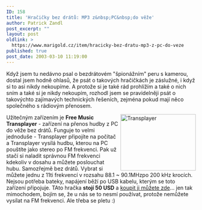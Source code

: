 ```yaml
---
ID: 158
title: 'Hračičky bez drátů: MP3 z&nbsp;PC&nbsp;do věže'
author: Patrick Zandl
post_excerpt: ""
layout: post
oldlink: >
  https://www.marigold.cz/item/hracicky-bez-dratu-mp3-z-pc-do-veze
published: true
post_date: 2003-03-10 11:19:00
---
```

<p>
Když jsem tu nedávno psal o bezdrátovém "špionážním" peru s kamerou, dostal jsem hodně ohlasů, že psát o takových hračičkách je záslužné, i když si to asi nikdy nekoupíme. A protože si je také rád prohlížím a také o nich sním a také si je nikdy nekoupím, rozhodl jsem se pravidelněji psát o takovýchto zajímavých technických řešeních, zejména pokud mají něco společného s rádiovým přenosem. </p>

<p>
<IMG height=150 alt=Transplayer src="/wp-content/uploads/fmtransfer.jpg" width=200 align=right>Užitečným zařízením je <STRONG>Free Music Transplayer</STRONG> - zařízení na přenos hudby z PC do věže bez drátů. Funguje to velmi jednoduše - Transplayer připojíte na počítač a Transplayer vysílá hudbu, kterou na PC pouštíte jako stereo po FM frekvenci. Pak už stačí si naladit správnou FM frekvenci kdekoliv v dosahu a můžete poslouchat hubu. Samozřejmě bez drátů. Vybrat si můžete jednu z 11ti frekvencí v rozsahu 88.1 ~ 90.1MHzpo 200 kHz krocích. Nejsou potřeba bateky, napájení běží po USB kabelu, kterým se toto zařízení připojuje. TAto hračka <STRONG>stojí 50 USD</STRONG> a <A href="http://www.gadgetuniverse.com/cgi-bin/sgin0101.exe?FNM=21&amp;T1=TE+329&amp;UID=2003031002163792" target=_blank>koupit ji můžete zde</A>... jen tak mimochodem, bojím se, že u nás se to nesmí používat, protože nemůžete vysílat na FM frekvenci. Ale třeba se pletu :)</p>
